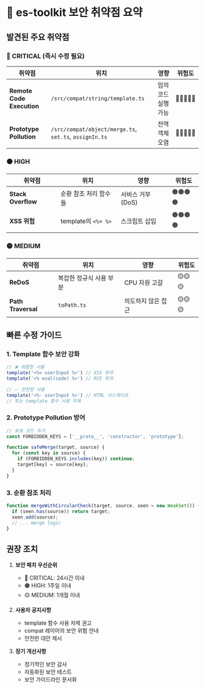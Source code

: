 # 🚨 es-toolkit 보안 취약점 요약

## 발견된 주요 취약점

### 🔴 CRITICAL (즉시 수정 필요)
| 취약점 | 위치 | 영향 | 위험도 |
|--------|------|------|--------|
| **Remote Code Execution** | `/src/compat/string/template.ts` | 임의 코드 실행 가능 | 🔴🔴🔴🔴🔴 |
| **Prototype Pollution** | `/src/compat/object/merge.ts`, `set.ts`, `assignIn.ts` | 전역 객체 오염 | 🔴🔴🔴🔴🔴 |

### 🟠 HIGH
| 취약점 | 위치 | 영향 | 위험도 |
|--------|------|------|--------|
| **Stack Overflow** | 순환 참조 처리 함수들 | 서비스 거부(DoS) | 🟠🟠🟠🟠 |
| **XSS 위험** | template의 `<%= %>` | 스크립트 삽입 | 🟠🟠🟠🟠 |

### 🟡 MEDIUM
| 취약점 | 위치 | 영향 | 위험도 |
|--------|------|------|--------|
| **ReDoS** | 복잡한 정규식 사용 부분 | CPU 자원 고갈 | 🟡🟡🟡 |
| **Path Traversal** | `toPath.ts` | 의도하지 않은 접근 | 🟡🟡🟡 |

## 빠른 수정 가이드

### 1. Template 함수 보안 강화
```javascript
// ❌ 위험한 사용
template('<%= userInput %>') // XSS 취약
template('<% eval(code) %>') // RCE 취약

// ✅ 안전한 사용
template('<%- userInput %>') // HTML 이스케이프
// 또는 template 함수 사용 자제
```

### 2. Prototype Pollution 방어
```javascript
// 보호 코드 추가
const FORBIDDEN_KEYS = ['__proto__', 'constructor', 'prototype'];

function safeMerge(target, source) {
  for (const key in source) {
    if (FORBIDDEN_KEYS.includes(key)) continue;
    target[key] = source[key];
  }
}
```

### 3. 순환 참조 처리
```javascript
function mergeWithCircularCheck(target, source, seen = new WeakSet()) {
  if (seen.has(source)) return target;
  seen.add(source);
  // ... merge logic
}
```

## 권장 조치

1. **보안 패치 우선순위**
   - 🔴 CRITICAL: 24시간 이내
   - 🟠 HIGH: 1주일 이내
   - 🟡 MEDIUM: 1개월 이내

2. **사용자 공지사항**
   - template 함수 사용 자제 권고
   - compat 레이어의 보안 위험 안내
   - 안전한 대안 제시

3. **장기 개선사항**
   - 정기적인 보안 감사
   - 자동화된 보안 테스트
   - 보안 가이드라인 문서화